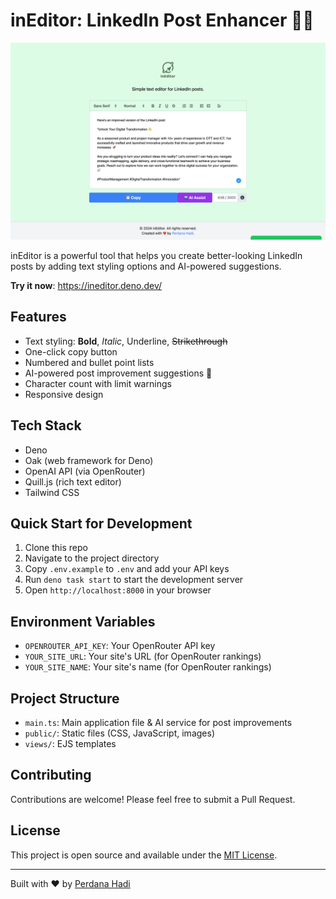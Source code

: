 # inEditor: LinkedIn Post Enhancer 📝✨

![inEditor in action](https://github.com/ceroberoz/inEditor/blob/meong/capture.png "inEditor - Beta2 Release")

inEditor is a powerful tool that helps you create better-looking LinkedIn posts by adding text styling options and AI-powered suggestions.

**Try it now**: https://ineditor.deno.dev/

## Features
- Text styling: **Bold**, *Italic*, Underline, ~~Strikethrough~~
- One-click copy button
- Numbered and bullet point lists
- AI-powered post improvement suggestions 🤖
- Character count with limit warnings
- Responsive design

## Tech Stack
- Deno
- Oak (web framework for Deno)
- OpenAI API (via OpenRouter)
- Quill.js (rich text editor)
- Tailwind CSS

## Quick Start for Development
1. Clone this repo
2. Navigate to the project directory
3. Copy `.env.example` to `.env` and add your API keys
4. Run `deno task start` to start the development server
5. Open `http://localhost:8000` in your browser

## Environment Variables
- `OPENROUTER_API_KEY`: Your OpenRouter API key
- `YOUR_SITE_URL`: Your site's URL (for OpenRouter rankings)
- `YOUR_SITE_NAME`: Your site's name (for OpenRouter rankings)

## Project Structure
- `main.ts`: Main application file & AI service for post improvements
- `public/`: Static files (CSS, JavaScript, images)
- `views/`: EJS templates

## Contributing
Contributions are welcome! Please feel free to submit a Pull Request.

## License
This project is open source and available under the [MIT License](LICENSE).

---

Built with ❤️ by [Perdana Hadi](https://github.com/ceroberoz)